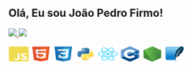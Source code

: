 ## Olá, Eu sou João Pedro Firmo!

<a href="https://github.com/Pedroofirmo">
  <img height="180em" src="https://github-readme-stats.vercel.app/api?username=Pedroofirmo&show_icons=true&theme=dracula&include_all_commits=true&count_private=true" />
  <img height="180em" src="https://github-readme-stats.vercel.app/api/top-langs/?username=Pedroofirmo&layout=compact&langs_count=16&theme=dracula" />
</a>

<div style="display: inline_block"><br>
  <img align="center" alt="pedro-Js" height="30" width="40" src="https://raw.githubusercontent.com/devicons/devicon/master/icons/javascript/javascript-plain.svg">
  <img align="center" alt="pedro-HTML" height="30" width="40" src="https://raw.githubusercontent.com/devicons/devicon/master/icons/html5/html5-original.svg">
  <img align="center" alt="pedro-CSS" height="30" width="40" src="https://raw.githubusercontent.com/devicons/devicon/master/icons/css3/css3-original.svg">
  <img align="center" alt="pedro-Python" height="30" width="40" src="https://raw.githubusercontent.com/devicons/devicon/master/icons/python/python-original.svg">
  <img align="center" alt="pedro-Python" height="30" width="40" src="https://raw.githubusercontent.com/devicons/devicon/master/icons/react/react-original.svg">
  <img align="center" alt="pedro-Python" height="30" width="40" src="https://raw.githubusercontent.com/devicons/devicon/master/icons/cplusplus/cplusplus-original.svg">
  <img align="center" alt="pedro-Python" height="30" width="40" src="https://raw.githubusercontent.com/devicons/devicon/master/icons/nodejs/nodejs-original.svg">
  <img align="center" alt="pedro-Python" height="30" width="40" src="https://raw.githubusercontent.com/devicons/devicon/master/icons/sqlite/sqlite-original.svg">
  
</div>

<br>
